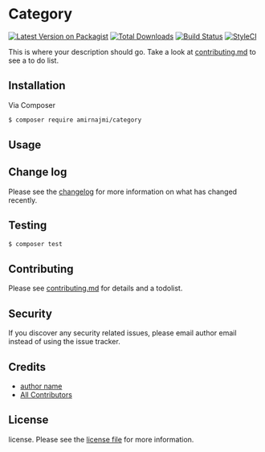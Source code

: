 # Category

[![Latest Version on Packagist][ico-version]][link-packagist]
[![Total Downloads][ico-downloads]][link-downloads]
[![Build Status][ico-travis]][link-travis]
[![StyleCI][ico-styleci]][link-styleci]

This is where your description should go. Take a look at [contributing.md](contributing.md) to see a to do list.

## Installation

Via Composer

``` bash
$ composer require amirnajmi/category
```

## Usage

## Change log

Please see the [changelog](changelog.md) for more information on what has changed recently.

## Testing

``` bash
$ composer test
```

## Contributing

Please see [contributing.md](contributing.md) for details and a todolist.

## Security

If you discover any security related issues, please email author email instead of using the issue tracker.

## Credits

- [author name][link-author]
- [All Contributors][link-contributors]

## License

license. Please see the [license file](license.md) for more information.

[ico-version]: https://img.shields.io/packagist/v/amirnajmi/category.svg?style=flat-square
[ico-downloads]: https://img.shields.io/packagist/dt/amirnajmi/category.svg?style=flat-square
[ico-travis]: https://img.shields.io/travis/amirnajmi/category/master.svg?style=flat-square
[ico-styleci]: https://styleci.io/repos/12345678/shield

[link-packagist]: https://packagist.org/packages/amirnajmi/category
[link-downloads]: https://packagist.org/packages/amirnajmi/category
[link-travis]: https://travis-ci.org/amirnajmi/category
[link-styleci]: https://styleci.io/repos/12345678
[link-author]: https://github.com/amirnajmi
[link-contributors]: ../../contributors
